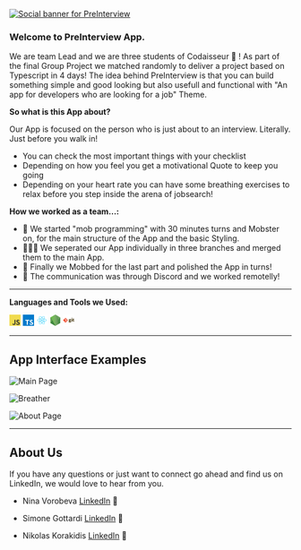 [![Social banner for PreInterview](https://github.com/simottardi/prenterview/blob/development/screenshots/title.png)](nikolaskorakidis.com)

### Welcome to PreInterview App.

We are team Lead and we are three students of Codaisseur 🚀 !
As part of the final Group Project we matched randomly to deliver a project based on Typescript in 4 days!
The idea behind PreInterview is that you can build something simple and good looking but also usefull and functional with "An app for developers who are looking for a job" Theme.

**So what is this App about?**

Our App is focused on the person who is just about to an interview. Literally. Just before you walk in!

- You can check the most important things with your checklist
- Depending on how you feel you get a motivational Quote to keep you going
- Depending on your heart rate you can have some breathing exercises to relax before you step inside the arena of jobsearch!

**How we worked as a team...:**

- 🌱 We started "mob programming" with 30 minutes turns and Mobster on, for the main structure of the App and the basic Styling.
- 👨🏽‍💻 We seperated our App individually in three branches and merged them to the main App.
- 🌱 Finally we Mobbed for the last part and polished the App in turns!
- 💬 The communication was through Discord and we worked remotelly!

---

**Languages and Tools we Used:**

<code><img height="20" src="https://raw.githubusercontent.com/github/explore/80688e429a7d4ef2fca1e82350fe8e3517d3494d/topics/javascript/javascript.png"></code>
<code><img height="20" src="https://raw.githubusercontent.com/github/explore/80688e429a7d4ef2fca1e82350fe8e3517d3494d/topics/typescript/typescript.png"></code>
<code><img height="20" src="https://raw.githubusercontent.com/github/explore/80688e429a7d4ef2fca1e82350fe8e3517d3494d/topics/react/react.png"></code>
<img height="20" src="https://raw.githubusercontent.com/github/explore/80688e429a7d4ef2fca1e82350fe8e3517d3494d/topics/nodejs/nodejs.png"></code>
<code><img height="20" src="https://raw.githubusercontent.com/github/explore/80688e429a7d4ef2fca1e82350fe8e3517d3494d/topics/git/git.png"></code>

---

## App Interface Examples

![Main Page](https://github.com/simottardi/prenterview/blob/development/screenshots/mainpage.png)

![Breather](https://github.com/simottardi/prenterview/blob/development/screenshots/breather.png)

![About Page](https://github.com/simottardi/prenterview/blob/development/screenshots/about.png)

---

## About Us

If you have any questions or just want to connect go ahead and find us on LinkedIn, we would love to hear from you.

- Nina Vorobeva <a href="https://www.linkedin.com/in/nina-vorobeva-86a476161/">LinkedIn</a> 💼

- Simone Gottardi <a href="https://www.linkedin.com/in/simone-gottardi-090872a8/">LinkedIn</a> 💼

- Nikolas Korakidis <a href="https://www.linkedin.com/in/nikolas-korakidis-380b791aa/">LinkedIn</a> 💼
